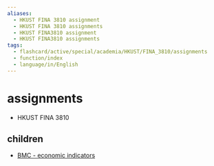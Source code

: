 ```yaml
---
aliases:
  - HKUST FINA 3810 assignment
  - HKUST FINA 3810 assignments
  - HKUST FINA3810 assignment
  - HKUST FINA3810 assignments
tags:
  - flashcard/active/special/academia/HKUST/FINA_3810/assignments
  - function/index
  - language/in/English
---
```


# assignments

- HKUST FINA 3810

## children

- [BMC - economic indicators](BMC%20-%20economic%20indicators/index.md)
